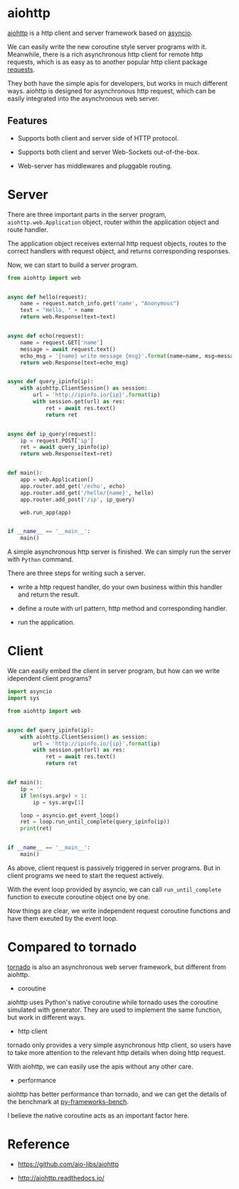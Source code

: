 
aiohttp
=======

[aiohttp](https://github.com/aio-libs/aiohttp) is a http client and server framework based on [asyncio](https://docs.python.org/3/library/asyncio.html).

We can easily write the new coroutine style server programs with it. Meanwhile, there is a rich asynchronous http client for remote http requests, which is as easy as to another popular http client package [requests](https://github.com/requests/requests).

They both have the simple apis for developers, but works in much different ways. aiohttp is designed for asynchronous http request, which can be easily integrated into the asynchronous web server.


Features
--------

  * Supports both client and server side of HTTP protocol.

  * Supports both client and server Web-Sockets out-of-the-box.

  * Web-server has middlewares and pluggable routing.


Server
======

There are three important parts in the server program, `aiohttp.web.Application` object, router within the application object and route handler.

The application object receives external http request objects, routes to the correct handlers with request object, and returns corresponding responses.

Now, we can start to build a server program.


```python
from aiohttp import web


async def hello(request):
    name = request.match_info.get('name', "Anonymous")
    text = "Hello, " + name
    return web.Response(text=text)


async def echo(request):
	name = request.GET['name']
	message = await request.text()
	echo_msg = '{name} write message {msg}'.format(name=name, msg=message)
    return web.Response(text=echo_msg)


async def query_ipinfo(ip):
	with aiohttp.ClientSession() as session:
		url = 'http://ipinfo.io/{ip}'.format(ip)
		with session.get(url) as res:
			ret = await res.text()
			return ret


async def ip_query(request):
	ip = request.POST['ip']
	ret = await query_ipinfo(ip)
	return web.Response(text=ret)


def main():
	app = web.Application()
	app.router.add_get('/echo', echo)
	app.router.add_get('/hello/{name}', hello)
	app.router.add_post('/ip', ip_query)

	web.run_app(app)


if __name__ == '__main__':
	main()

```

A simple asynchronous http server is finished. We can simply run the server with `Python` command.

There are three steps for writing such a server.

  * write a http request handler, do your own business within this handler and return the result.

  * define a route with url pattern, http method and corresponding handler.

  * run the application.


Client
======

We can easily embed the client in server program, but how can we write idependent client programs?

```python
import asyncio
import sys

from aiohttp import web


async def query_ipinfo(ip):
	with aiohttp.ClientSession() as session:
		url = 'http://ipinfo.io/{ip}'.format(ip)
		with session.get(url) as res:
			ret = await res.text()
			return ret


def main():
	ip = ''
	if len(sys.argv) > 1:
		ip = sys.argv[1]

	loop = asyncio.get_event_loop()
	ret = loop.run_until_complete(query_ipinfo(ip))
	print(ret)


if __name__ == '__main__':
	main()

```

As above, client request is passively triggered in server programs. But in client programs we need to start the request actively.

With the event loop provided by asyncio, we can call `run_until_complete` function to execute coroutine object one by one.

Now things are clear, we write independent request coroutine functions and have them exeuted by the event loop.


Compared to tornado
====================

[tornado](http://www.tornadoweb.org/en/stable/index.html) is also an asynchronous web server framework, but different from aiohttp.

  * coroutine

aiohttp uses Python's native coroutine while tornado uses the coroutine simulated with generator. They are used to implement the same function, but work in different ways.

  * http client

tornado only provides a very simple asynchronous http client, so users have to take more attention to the relevant http details when doing http request.

With aiohttp, we can easily use the apis without any other care.

  * performance

aiohttp has better performance than tornado, and we can get the details of the benchmark at [py-frameworks-bench](http://klen.github.io/py-frameworks-bench/).

I believe the native coroutine acts as an important factor here.


Reference
=========

  * <https://github.com/aio-libs/aiohttp>

  * <http://aiohttp.readthedocs.io/>
